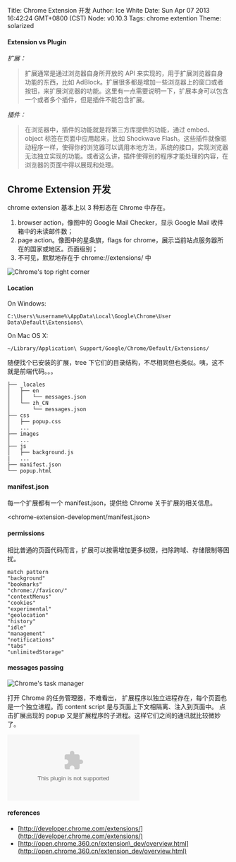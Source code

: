 Title: Chrome Extension 开发
Author: Ice White
Date: Sun Apr 07 2013 16:42:24 GMT+0800 (CST)
Node: v0.10.3
Tags: chrome extention
Theme: solarized


#### Extension vs Plugin

*扩展：*

> 扩展通常是通过浏览器自身所开放的 API 来实现的，用于扩展浏览器自身功能的东西，比如 AdBlock。扩展很多都是增加一些浏览器上的窗口或者按钮，来扩展浏览器的功能。这里有一点需要说明一下，扩展本身可以包含一个或者多个插件，但是插件不能包含扩展。

*插件：*

> 在浏览器中，插件的功能就是将第三方库提供的功能，通过 embed、object 标签在页面中应用起来，比如 Shockwave Flash。这些插件就像驱动程序一样，使得你的浏览器可以调用本地方法，系统的接口，实现浏览器无法独立实现的功能。或者这么讲，插件使得别的程序才能处理的内容，在浏览器的页面中得以展现和处理。

## Chrome Extension 开发

chrome extension 基本上以 3 种形态在 Chrome 中存在。

1. browser action，像图中的 Google Mail Checker，显示 Google Mail 收件箱中的未读邮件数；
2. page action。像图中的星条旗，flags for chrome，展示当前站点服务器所在的国家或地区。页面级别；
3. 不可见，默默地存在于 chrome://extensions/ 中

![Chrome's top right corner](s3://ice.cube:chrome-top-right-corner.png "Chrome's top right corner")

#### Location

On Windows:

	C:\Users\%username%\AppData\Local\Google\Chrome\User Data\Default\Extensions\

On Mac OS X:

	~/Library/Application\ Support/Google/Chrome/Default/Extensions/

随便找个已安装的扩展，tree 下它们的目录结构，不尽相同但也类似。咦，这不就是前端代码。。。

	├── _locales
    │   ├── en
    │   │   └── messages.json
    │   └── zh_CN
    │       └── messages.json
    ├── css
    │   ├── popup.css
    │   ...
    ├── images
    │   ...
    ├── js
    │   ├── background.js
    |   ...
    ├── manifest.json
    └── popup.html

#### manifest.json

每一个扩展都有一个 manifest.json，提供给 Chrome 关于扩展的相关信息。

<chrome-extension-development/manifest.json>

#### permissions

相比普通的页面代码而言，扩展可以按需增加更多权限，扫除跨域、存储限制等困扰。

    match pattern
    "background"
    "bookmarks"
    "chrome://favicon/"
    "contextMenus"
    "cookies"
    "experimental"
    "geolocation"
    "history"
    "idle"
    "management"
    "notifications"
    "tabs"
    "unlimitedStorage"

#### messages passing

![Chrome's task manager](s3://ice.cube:chrome-task-manager.png "Chrome's task manager")

打开 Chrome 的任务管理器，不难看出，
扩展程序以独立进程存在，每个页面也是一个独立进程。而 content script 是与页面上下文相隔离、注入到页面中。
点击扩展出现的 popup 又是扩展程序的子进程。这样它们之间的通讯就比较微妙了。

![messages passing](/chrome-extension-development/messages-passing.dot "messages passing")

#### references

* [http://developer.chrome.com/extensions/](http://developer.chrome.com/extensions/)
* [http://open.chrome.360.cn/extension\_dev/overview.html](http://open.chrome.360.cn/extension_dev/overview.html)

